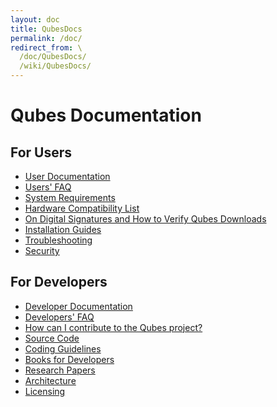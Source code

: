 ```yaml
---
layout: doc
title: QubesDocs
permalink: /doc/
redirect_from: \
  /doc/QubesDocs/
  /wiki/QubesDocs/
---
```


Qubes Documentation
===================

For Users
---------

-   [User Documentation](/doc/UserDoc/)
-   [Users' FAQ](/doc/UserFaq/)
-   [System Requirements](/doc/SystemRequirements/)
-   [Hardware Compatibility List](/doc/HCL/)
-   [On Digital Signatures and How to Verify Qubes Downloads](/doc/VerifyingSignatures/)
-   [Installation Guides](/doc/QubesDownloads/)
-   [Troubleshooting](/doc/TroubleShooting/)
-   [Security](/doc/QubesSecurity/)

For Developers
--------------

-   [Developer Documentation](/doc/SystemDoc/)
-   [Developers' FAQ](/doc/DevelFaq/)
-   [How can I contribute to the Qubes project?](/doc/ContributingHowto/)
-   [Source Code](/doc/SourceCode/)
-   [Coding Guidelines](/doc/CodingStyle/)
-   [Books for Developers](/doc/DevelBooks/)
-   [Research Papers](/doc/QubesResearch/)
-   [Architecture](/doc/QubesArchitecture/)
-   [Licensing](/doc/QubesLicensing/)

